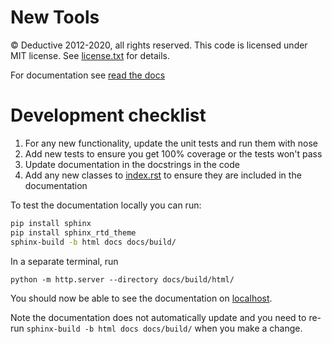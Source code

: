 # New Tools

&copy; Deductive 2012-2020, all rights reserved. This code is licensed under MIT license. See [license.txt](https://bitbucket.org/deductive/newtools/src/master/licence.txt) for details.

For documentation see [read the docs](http://newtools.readthedocs.io)

# Development checklist

1. For any new functionality, update the unit tests and run them with nose
1. Add new tests to ensure you get 100% coverage or the tests won't pass
1. Update documentation in the docstrings in the code
1. Add any new classes to [index.rst](docs/index.rst) to ensure they are included in the documentation

To test the documentation locally you can run:

```bash
pip install sphinx
pip install sphinx_rtd_theme
sphinx-build -b html docs docs/build/
```

In a separate terminal, run
```
python -m http.server --directory docs/build/html/
```

You should now be able to see the documentation on [localhost](http://localhost:8000).

Note the documentation does not automatically update and you need to re-run ```sphinx-build -b html docs docs/build/``` when you make a change.
